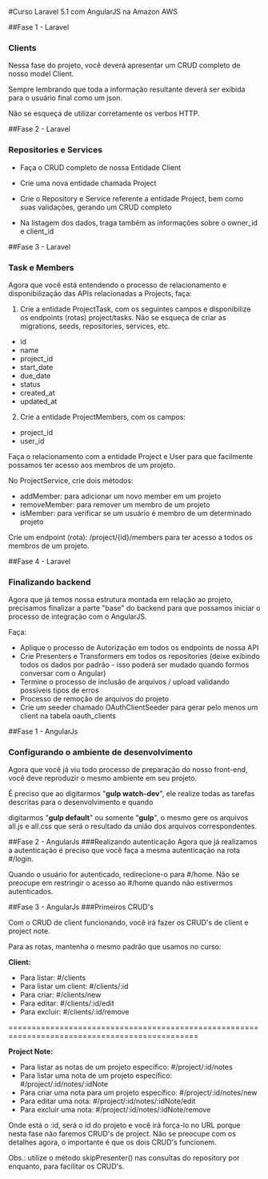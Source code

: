 #Curso Laravel 5.1 com AngularJS na Amazon AWS

##Fase 1 - Laravel
### Clients
Nessa fase do projeto, você deverá apresentar um CRUD completo de nosso model Client.

Sempre lembrando que toda a informação resultante deverá ser exibida para o usuário final como um json.

Não se esqueça de utilizar corretamente os verbos HTTP.

##Fase 2 - Laravel
### Repositories e Services
* Faça o CRUD completo de nossa Entidade Client

* Crie uma nova entidade chamada Project

* Crie o Repository e Service referente a entidade Project, bem como suas validações, gerando um CRUD completo

* Na listagem dos dados, traga também as informações sobre o owner_id e client_id

##Fase 3 - Laravel
### Task e Members
Agora que você está entendendo o processo de relacionamento e disponibilização das APIs relacionadas a Projects, faça:

1) Crie a entidade ProjectTask, com os seguintes campos e disponibilize os endpoints (rotas) project/tasks.
Não se esqueça de criar as migrations, seeds, repositories, services, etc.

- id
- name
- project_id 
- start_date
- due_date
- status
- created_at
- updated_at

2) Crie a entidade ProjectMembers, com os campos:

- project_id
- user_id

Faça o relacionamento com a entidade Project e User para que facilmente possamos ter acesso aos membros de um projeto.

No ProjectService, crie dois métodos:

- addMember: para adicionar um novo member em um projeto
- removeMember: para remover um membro de um projeto
- isMember: para verificar se um usuário é membro de um determinado projeto

Crie um endpoint (rota): /project/{id}/members para ter acesso a todos os membros de um projeto.

##Fase 4 - Laravel
### Finalizando backend

Agora que já temos nossa estrutura montada em relação ao projeto, precisamos finalizar a parte "base" do backend para que possamos iniciar o processo de integração com o AngularJS.

Faça:

* Aplique o processo de Autorização em todos os endpoints de nossa API
* Crie Presenters e Transformers em todos os repositories (deixe exibindo todos os dados por padrão - isso poderá ser mudado quando formos conversar com o Angular)
* Termine o processo de inclusão de arquivos / upload validando possíveis tipos de erros
* Processo de remoção de arquivos do projeto
* Crie um seeder chamado OAuthClientSeeder para gerar pelo menos um client na tabela oauth_clients

##Fase 1 - AngularJs
### Configurando o ambiente de desenvolvimento
Agora que você já viu todo processo de preparação do nosso front-end, você deve reproduzir o mesmo ambiente em seu projeto.

É preciso que ao digitarmos "**gulp watch-dev**", ele realize todas as tarefas descritas para o desenvolvimento e quando

digitarmos "**gulp default**" ou somente "**gulp**", o mesmo gere os arquivos all.js e all.css que será o resultado da união dos arquivos correspondentes.

##Fase 2 - AngularJs
###Realizando autenticação
Agora que já realizamos a autenticação é preciso que você faça a mesma autenticação na rota #/login.

Quando o usuário for autenticado, redirecione-o para #/home. Não se preocupe em restringir o acesso ao #/home quando não estivermos
autenticados.

##Fase 3 - AngularJs
###Primeiros CRUD's

Com o CRUD de client funcionando, você irá fazer os CRUD's de client e project note.

Para as rotas, mantenha o mesmo padrão que usamos no curso:

**Client:**

* Para listar: #/clients
* Para listar um client: #/clients/:id
* Para criar: #/clients/new
* Para editar: #/clients/:id/edit
* Para excluir: #/clients/:id/remove

===============================================================================================

**Project Note:**

* Para listar as notas de um projeto específico: #/project/:id/notes
* Para listar uma nota de um projeto específico: #/project/:id/notes/:idNote
* Para criar uma nota para um projeto específico: #/project/:id/notes/new
* Para editar uma nota: #/project/:id/notes/:idNote/edit
* Para excluir uma nota: #/project/:id/notes/:idNote/remove

Onde está o :id, será o id do projeto e você irá força-lo no URL porque nesta fase não faremos CRUD's de project.
Não se preocupe com os detalhes agora, o importante é que os dois CRUD's funcionem.

 

Obs.: utilize o método skipPresenter() nas consultas do repository por enquanto, para facilitar os CRUD's.